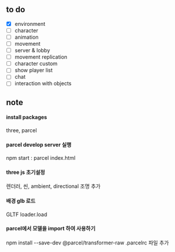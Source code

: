 ## to do

- [x] environment
- [ ] character
- [ ] animation
- [ ] movement
- [ ] server & lobby
- [ ] movement replication
- [ ] character custom
- [ ] show player list
- [ ] chat
- [ ] interaction with objects

## note
#### install packages
three, parcel

#### parcel develop server 실행
npm start : parcel index.html

#### three js 초기설정
렌더러, 씬, ambient, directional 조명 추가

#### 배경 glb 로드
GLTF loader.load

#### parcel에서 모델을 import 하여 사용하기
npm install --save-dev @parcel/transformer-raw
.parcelrc 파일 추가

